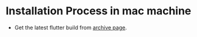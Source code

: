 #  Installation Process in mac machine

* Get the latest flutter build from [archive page](https://flutter.io/sdk-archive/#macos).

